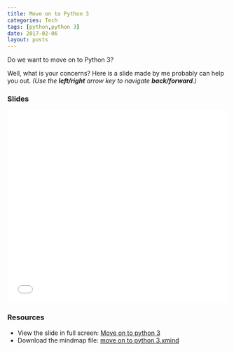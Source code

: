 ```yaml
---
title: Move on to Python 3
categories: Tech
tags: [python,python 3]
date: 2017-02-06
layout: posts
---
```


Do we want to move on to Python 3? 

<!-- more -->

Well, what is your concerns? Here is a slide made by me probably can help you out.  *(Use the **left/right** arrow key to navigate **back/forward**.)*

### Slides

<iframe src="/files/slides/move-on-to-python-3.html" width="100%" height="440px" frameborder="0" scrolling="no"> </iframe>

### Resources
- View the slide in full screen: [Move on to python 3](/files/slides/move-on-to-python-3.html)
- Download the mindmap file: [move on to python 3.xmind](/files/Move-on-to-python3.xmind)